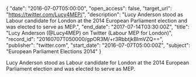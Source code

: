 {
  "date": "2016-07-07T05:00:00", 
  "open_access": false, 
  "target_url": "https://twitter.com/Lucy4MEP/", 
  "description": "Lucy Anderson stood as Labour candidate for London at the 2014 European Parliament election and was elected to serve as MEP.", 
  "end_date": "2017-07-14T03:30:00Z", 
  "title": "Lucy Anderson (@Lucy4MEP) on Twitter (Labour MEP for London)", 
  "record_id": "20160707T050000/gpOR3M/+r3RbbtjkBImVZQ==", 
  "publisher": "twitter.com", 
  "start_date": "2016-07-07T05:00:00Z", 
  "subject": "European Parliament Elections 2014"
}

Lucy Anderson stood as Labour candidate for London at the 2014 European Parliament election and was elected to serve as MEP.